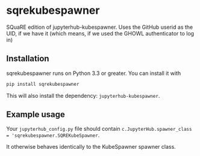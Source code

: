 # sqrekubespawner

SQuaRE edition of jupyterhub-kubespawner.  Uses the GitHub userid as the
UID, if we have it (which means, if we used the GHOWL authenticator to
log in)

## Installation

sqrekubespawner runs on Python 3.3 or greater. You can install it with

```bash
pip install sqrekubespawner
```

This will also install the dependency: `jupyterhub-kubespawner`.

## Example usage

Your `jupyterhub_config.py` file should contain
`c.JupyterHub.spawner_class = 'sqrekubespawner.SQREKubeSpawner`.

It otherwise behaves identically to the KubeSpawner spawner class.

